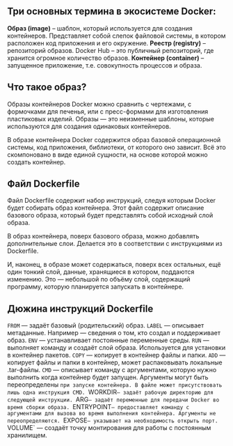 ## Три основных термина в экосистеме Docker:

**Образ (image)** – шаблон, который используется для создания контейнеров. Представляет собой слепок файловой системы, в котором расположен код приложения и его окружение.
**Реестр (registry)** – репозиторий образов. Docker Hub – это публичный репозиторий, где хранится огромное количество образов.
**Контейнер (container)** – запущенное приложение, т.е. совокупность процессов и образа.

## Что такое образ?

Образы контейнеров Docker можно сравнить с чертежами, с формочками для печенья, или с пресс-формами для изготовления пластиковых изделий. Образы — это неизменные шаблоны, которые используются для создания одинаковых контейнеров.

В образе контейнера Docker содержится образ базовой операционной системы, код приложения, библиотеки, от которого оно зависит. Всё это скомпоновано в виде единой сущности, на основе которой можно создать контейнер.

## Файл Dockerfile

Файл Dockerfile содержит набор инструкций, следуя которым Docker будет собирать образ контейнера. Этот файл содержит описание базового образа, который будет представлять собой исходный слой образа.

В образ контейнера, поверх базового образа, можно добавлять дополнительные слои. Делается это в соответствии с инструкциями из Dockerfile.

И, наконец, в образе может содержаться, поверх всех остальных, ещё один тонкий слой, данные, хранящиеся в котором, поддаются изменению. Это — небольшой по объёму слой, содержащий программу, которую планируется запускать в контейнере.

## Дюжина инструкций Dockerfile

`FROM` — задаёт базовый (родительский) образ.
`LABEL` — описывает метаданные. Например — сведения о том, кто создал и поддерживает образ.
`ENV` — устанавливает постоянные переменные среды.
`RUN` — выполняет команду и создаёт слой образа. Используется для установки в контейнер пакетов.
`COPY` — копирует в контейнер файлы и папки.
`ADD` — копирует файлы и папки в контейнер, может распаковывать локальные .tar-файлы.
`CMD` — описывает команду с аргументами, которую нужно выполнить когда контейнер будет запущен. Аргументы могут быть переопределены `при запуске контейнера. В файле может присутствовать лишь одна инструкция CMD.
`WORKDIR`— задаёт рабочую директорию для следующей инструкции.
`ARG`— задаёт переменные для передачи Docker во время сборки образа.
`ENTRYPOINT`— предоставляет команду с аргументами для вызова во время выполнения контейнера. Аргументы не переопределяются.
`EXPOSE`— указывает на необходимость открыть порт.
`VOLUME` — создаёт точку монтирования для работы с постоянным хранилищем.
